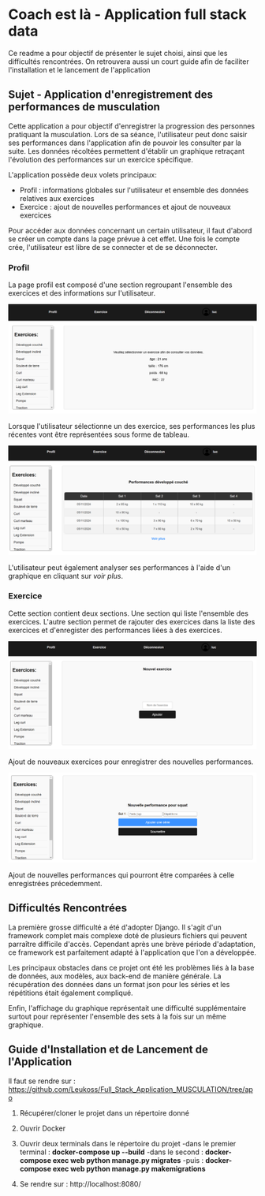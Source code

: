# Coach est là - Application full stack data

Ce readme a pour objectif de présenter le sujet choisi, ainsi que les 
difficultés rencontrées. On retrouvera aussi un court guide afin de
faciliter l'installation et le lancement de l'application

## Sujet - Application d'enregistrement des performances de musculation

Cette application a pour objectif d'enregistrer la progression des 
personnes pratiquant la musculation. Lors de sa séance, l'utilisateur 
peut donc saisir ses performances dans l'application afin de pouvoir 
les consulter par la suite. Les données récoltées permettent d'établir
un graphique retraçant l'évolution des performances sur un 
exercice spécifique.

L'application possède deux volets principaux:
* Profil : informations globales sur l'utilisateur et ensemble des données relatives aux exercices
* Exercice : ajout de nouvelles performances et ajout de nouveaux exercices

Pour accéder aux données concernant un certain utilisateur, il faut d'abord se créer un compte dans la page prévue à cet effet. Une fois le compte crée, l'utilisateur est libre de se connecter et de se déconnecter.

### Profil

La page profil est composé d'une section regroupant l'ensemble des exercices et des informations sur l'utilisateur.

![image](/static/images/capture_1.PNG "Capture d'écran profil")

Lorsque l'utilisateur sélectionne un des exercice, ses performances les plus récentes vont être représentées sous forme de tableau.

![image](/static/images/capture_2.PNG "Capture d'écran profil")

L'utilisateur peut également analyser ses performances à l'aide d'un graphique en cliquant sur *voir plus*.

### Exercice

Cette section contient deux sections. Une section qui liste l'ensemble des exercices. L'autre section permet de rajouter des exercices dans la liste des exercices et d'enregister des performances liées à des exercices.

![image](/static/images/capture_3.PNG "Capture d'écran profil")

Ajout de nouveaux exercices pour enregistrer des nouvelles performances.

![image](/static/images/capture_4.PNG "Capture d'écran profil")

Ajout de nouvelles performances qui pourront être comparées à celle enregistrées précedemment.

## Difficultés Rencontrées

La première grosse difficulté a été d'adopter Django. Il s'agit d'un framework complet mais complexe doté de plusieurs fichiers qui peuvent parraître difficile d'accès. Cependant après une brève période d'adaptation, ce framework est parfaitement adapté à l'application que l'on a développée.

Les principaux obstacles dans ce projet ont été les problèmes liés à la base de données, aux modèles, aux back-end de manière générale. La récupération des données dans un format json pour les séries et les répétitions était également compliqué.

Enfin, l'affichage du graphique représentait une difficulté supplémentaire surtout pour représenter l'ensemble des sets à la fois sur un même graphique.

## Guide d'Installation et de Lancement de l'Application

Il faut se rendre sur : https://github.com/Leukoss/Full_Stack_Application_MUSCULATION/tree/apo

1. Récupérer/cloner le projet dans un répertoire donné

2. Ouvrir Docker

3. Ouvrir deux terminals dans le répertoire du projet
-dans le premier terminal  : **docker-compose up --build**
-dans le second : **docker-compose exec web python manage.py migrates**
-puis : **docker-compose exec web python manage.py makemigrations**

4. Se rendre sur : http://localhost:8080/
